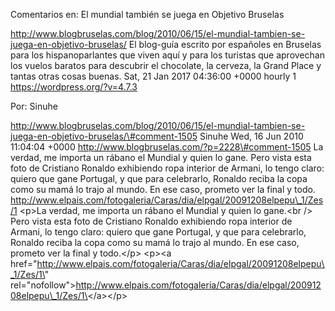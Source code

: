 Comentarios en: El mundial también se juega en Objetivo Bruselas

http://www.blogbruselas.com/blog/2010/06/15/el-mundial-tambien-se-juega-en-objetivo-bruselas/
El blog-guía escrito por españoles en Bruselas para los hispanoparlantes
que viven aquí y para los turistas que aprovechan los vuelos baratos
para descubrir el chocolate, la cerveza, la Grand Place y tantas otras
cosas buenas. Sat, 21 Jan 2017 04:36:00 +0000 hourly 1
https://wordpress.org/?v=4.7.3

Por: Sinuhe

http://www.blogbruselas.com/blog/2010/06/15/el-mundial-tambien-se-juega-en-objetivo-bruselas/\#comment-1505
Sinuhe Wed, 16 Jun 2010 11:04:04 +0000
http://www.blogbruselas.com/?p=2228\#comment-1505 La verdad, me importa
un rábano el Mundial y quien lo gane. Pero vista esta foto de Cristiano
Ronaldo exhibiendo ropa interior de Armani, lo tengo claro: quiero que
gane Portugal, y que para celebrarlo, Ronaldo reciba la copa como su
mamá lo trajo al mundo. En ese caso, prometo ver la final y todo.
http://www.elpais.com/fotogaleria/Caras/dia/elpgal/20091208elpepu\_1/Zes/1
\<p\>La verdad, me importa un rábano el Mundial y quien lo gane.\<br /\>
Pero vista esta foto de Cristiano Ronaldo exhibiendo ropa interior de
Armani, lo tengo claro: quiero que gane Portugal, y que para celebrarlo,
Ronaldo reciba la copa como su mamá lo trajo al mundo. En ese caso,
prometo ver la final y todo.\</p\> \<p\>\<a
href=\"http://www.elpais.com/fotogaleria/Caras/dia/elpgal/20091208elpepu\_1/Zes/1\"
rel=\"nofollow\"\>http://www.elpais.com/fotogaleria/Caras/dia/elpgal/20091208elpepu\_1/Zes/1\</a\>\</p\>
